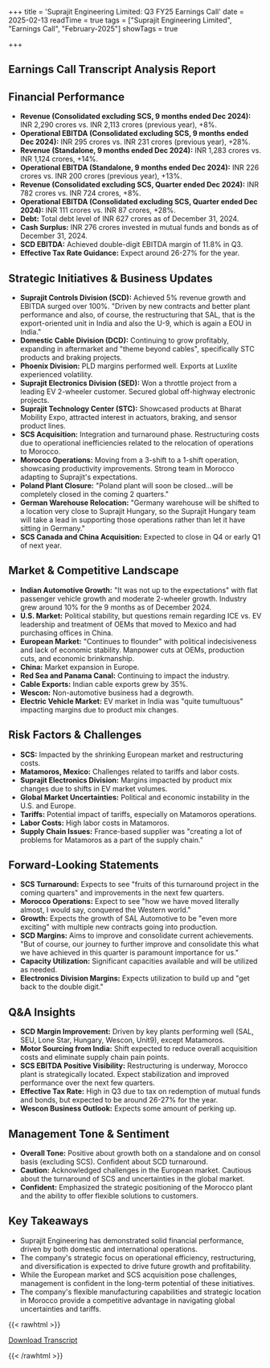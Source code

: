 +++
title = 'Suprajit Engineering Limited: Q3 FY25 Earnings Call'
date = 2025-02-13
readTime = true
tags = ["Suprajit Engineering Limited", "Earnings Call", "February-2025"]
showTags = true

+++



## Earnings Call Transcript Analysis Report
## Financial Performance
*   **Revenue (Consolidated excluding SCS, 9 months ended Dec 2024):** INR 2,290 crores vs. INR 2,113 crores (previous year), +8%.
*   **Operational EBITDA (Consolidated excluding SCS, 9 months ended Dec 2024):** INR 295 crores vs. INR 231 crores (previous year), +28%.
*   **Revenue (Standalone, 9 months ended Dec 2024):** INR 1,283 crores vs. INR 1,124 crores, +14%.
*   **Operational EBITDA (Standalone, 9 months ended Dec 2024):** INR 226 crores vs. INR 200 crores (previous year), +13%.
*   **Revenue (Consolidated excluding SCS, Quarter ended Dec 2024):** INR 782 crores vs. INR 724 crores, +8%.
*   **Operational EBITDA (Consolidated excluding SCS, Quarter ended Dec 2024):** INR 111 crores vs. INR 87 crores, +28%.
*   **Debt:** Total debt level of INR 627 crores as of December 31, 2024.
*   **Cash Surplus:** INR 276 crores invested in mutual funds and bonds as of December 31, 2024.
*   **SCD EBITDA:** Achieved double-digit EBITDA margin of 11.8% in Q3.
*   **Effective Tax Rate Guidance:** Expect around 26-27% for the year.

## Strategic Initiatives & Business Updates
*   **Suprajit Controls Division (SCD):** Achieved 5% revenue growth and EBITDA surged over 100%. "Driven by new contracts and better plant performance and also, of course, the restructuring that SAL, that is the export-oriented unit in India and also the U-9, which is again a EOU in India."
*   **Domestic Cable Division (DCD):** Continuing to grow profitably, expanding in aftermarket and "theme beyond cables", specifically STC products and braking projects.
*   **Phoenix Division:** PLD margins performed well. Exports at Luxlite experienced volatility.
*   **Suprajit Electronics Division (SED):** Won a throttle project from a leading EV 2-wheeler customer. Secured global off-highway electronic projects.
*   **Suprajit Technology Center (STC):** Showcased products at Bharat Mobility Expo, attracted interest in actuators, braking, and sensor product lines.
*   **SCS Acquisition:** Integration and turnaround phase. Restructuring costs due to operational inefficiencies related to the relocation of operations to Morocco.
*   **Morocco Operations:** Moving from a 3-shift to a 1-shift operation, showcasing productivity improvements. Strong team in Morocco adapting to Suprajit's expectations.
*   **Poland Plant Closure:** "Poland plant will soon be closed...will be completely closed in the coming 2 quarters."
*   **German Warehouse Relocation:** "Germany warehouse will be shifted to a location very close to Suprajit Hungary, so the Suprajit Hungary team will take a lead in supporting those operations rather than let it have sitting in Germany."
*   **SCS Canada and China Acquisition:** Expected to close in Q4 or early Q1 of next year.

## Market & Competitive Landscape
*   **Indian Automotive Growth:** "It was not up to the expectations" with flat passenger vehicle growth and moderate 2-wheeler growth. Industry grew around 10% for the 9 months as of December 2024.
*   **U.S. Market:** Political stability, but questions remain regarding ICE vs. EV leadership and treatment of OEMs that moved to Mexico and had purchasing offices in China.
*   **European Market:** "Continues to flounder" with political indecisiveness and lack of economic stability. Manpower cuts at OEMs, production cuts, and economic brinkmanship.
*   **China:** Market expansion in Europe.
*   **Red Sea and Panama Canal:** Continuing to impact the industry.
*   **Cable Exports:** Indian cable exports grew by 35%.
*   **Wescon:** Non-automotive business had a degrowth.
*   **Electric Vehicle Market:** EV market in India was "quite tumultuous" impacting margins due to product mix changes.

## Risk Factors & Challenges
*   **SCS:** Impacted by the shrinking European market and restructuring costs.
*   **Matamoros, Mexico:** Challenges related to tariffs and labor costs.
*   **Suprajit Electronics Division:** Margins impacted by product mix changes due to shifts in EV market volumes.
*   **Global Market Uncertainties:** Political and economic instability in the U.S. and Europe.
*   **Tariffs:** Potential impact of tariffs, especially on Matamoros operations.
*   **Labor Costs:** High labor costs in Matamoros.
*   **Supply Chain Issues:** France-based supplier was "creating a lot of problems for Matamoros as a part of the supply chain."

## Forward-Looking Statements
*   **SCS Turnaround:** Expects to see "fruits of this turnaround project in the coming quarters" and improvements in the next few quarters.
*   **Morocco Operations:** Expect to see "how we have moved literally almost, I would say, conquered the Western world."
*   **Growth:** Expects the growth of SAL Automotive to be "even more exciting" with multiple new contracts going into production.
*   **SCD Margins:** Aims to improve and consolidate current achievements. "But of course, our journey to further improve and consolidate this what we have achieved in this quarter is paramount importance for us."
*   **Capacity Utilization:** Significant capacities available and will be utilized as needed.
*   **Electronics Division Margins:** Expects utilization to build up and "get back to the double digit."

## Q&A Insights
*   **SCD Margin Improvement:** Driven by key plants performing well (SAL, SEU, Lone Star, Hungary, Wescon, Unit9), except Matamoros.
*   **Motor Sourcing from India:** Shift expected to reduce overall acquisition costs and eliminate supply chain pain points.
*   **SCS EBITDA Positive Visibility:** Restructuring is underway, Morocco plant is strategically located. Expect stabilization and improved performance over the next few quarters.
*   **Effective Tax Rate:** High in Q3 due to tax on redemption of mutual funds and bonds, but expected to be around 26-27% for the year.
*   **Wescon Business Outlook:** Expects some amount of perking up.

## Management Tone & Sentiment
*   **Overall Tone:** Positive about growth both on a standalone and on consol basis (excluding SCS). Confident about SCD turnaround.
*   **Caution:** Acknowledged challenges in the European market. Cautious about the turnaround of SCS and uncertainties in the global market.
*   **Confident:** Emphasized the strategic positioning of the Morocco plant and the ability to offer flexible solutions to customers.

## Key Takeaways
*   Suprajit Engineering has demonstrated solid financial performance, driven by both domestic and international operations.
*   The company's strategic focus on operational efficiency, restructuring, and diversification is expected to drive future growth and profitability.
*   While the European market and SCS acquisition pose challenges, management is confident in the long-term potential of these initiatives.
*   The company's flexible manufacturing capabilities and strategic location in Morocco provide a competitive advantage in navigating global uncertainties and tariffs.



{{< rawhtml >}}

<div class="button-container">    
    <a href="https://www.bseindia.com/xml-data/corpfiling/AttachHis/ffa16f40-efb2-4a69-91ba-36d6ca3312a4.pdf" target="_blank" class="report-button">
      <i class="fas fa-file-pdf"></i> Download Transcript
    </a>
</div>
    
{{< /rawhtml >}}
